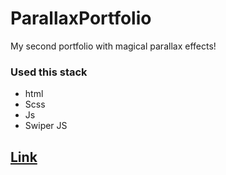 # ParallaxPortfolio
My second portfolio with magical parallax effects!

### Used this stack
- html 
- Scss
- Js
- Swiper JS

## [Link](https://karvarr.github.io/ParallaxPortfolio/)

